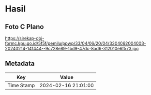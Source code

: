 # Hasil

## Foto C Plano

https://sirekap-obj-formc.kpu.go.id/5f5f/pemilu/ppwp/33/04/06/20/04/3304062004003-20240214-141444--9c728e89-1bd9-47dc-8ad6-312010e6f573.jpg


## Metadata

| Key        | Value               |
| ---------- | ------------------- |
| Time Stamp | 2024-02-16 21:01:00 |



